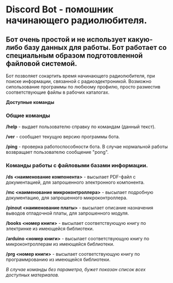 # Discord Bot - помошник начинающего радиолюбителя.

## Бот очень простой и не использует какую-либо базу данных для работы. Бот работает со специальным образом подготовленной файловой системой. 

Бот позволяет сокартить время начинающего радиолюбителя, при поиске информации, связанной с радиоэдектроникой.
Возможно сипользование программы по любюому профилю, просто разместив соответствующие файлы в рабочих каталогах.

**Доступные команды**

### Общие команды 

**/help** - выдает пользователю справку по командам (данный текст).
          
**/ver** - сообщает текущую версию программы бота.

**/ping** - проверка работоспособности бота. В случае нормальной работы возвращает пользователю сообщение "pong".
    
### Команды работы с файловыми базами информации. 

**/ds <наименование компонента>** - высылает PDF-файл с документацией, для запрошенного электронного компонента.

**/mc <наименование микроконтроллера>** - высылает подробную документацию, для запрошенного микроконтроллера.

**/pinout <наименование платы>** - высылает описание назначения выводов отладочной платы, для запрошенного модуля.

**/books <номер книги>** - высылает соответствующую книгу по электринке из имеющейся библиотеки.

**/arduino <номер книги>** - высылает соответствующую книгу по микроконтроллерам из имеющейся библиотеки.

**/prg <номер книги>** - высылает соответствующую книгу по программрованию из имеющейся библиотеки.

_В случае команды без параметра, бужет показан список всех доступных материалов._
